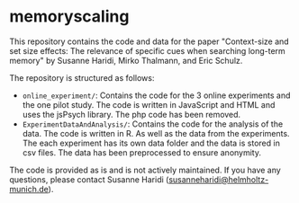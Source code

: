 # memoryscaling

This repository contains the code and data for the paper "Context-size and set size effects: The relevance of specific cues when
searching long-term memory" by Susanne Haridi, Mirko Thalmann, and Eric Schulz.

The repository is structured as follows:

- `online_experiment/`: Contains the code for the 3 online experiments and the one pilot study. The code is written in JavaScript and HTML and uses the jsPsych library. The php code has been removed.
- `ExperimentDataAndAnalysis/`: Contains the code for the analysis of the data. The code is written in R. As well as the data from the experiments. The each experiment has its own data folder and the data is stored in csv files. The data has been preprocessed to ensure anonymity.

The code is provided as is and is not actively maintained. If you have any questions, please contact Susanne Haridi (susanneharidi@helmholtz-munich.de).
